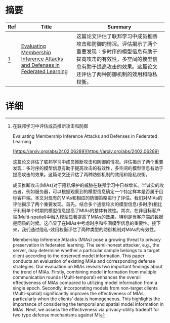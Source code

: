 # 摘要

| Ref | Title | Summary |
| --- | --- | --- |
| [^1] | [Evaluating Membership Inference Attacks and Defenses in Federated Learning](https://arxiv.org/abs/2402.06289) | 这篇论文评估了联邦学习中成员推断攻击和防御的情况。评估揭示了两个重要发现：多时序的模型信息有助于提高攻击的有效性，多空间的模型信息有助于提高攻击的效果。这篇论文还评估了两种防御机制的效用和隐私权衡。 |

# 详细

[^1]: 在联邦学习中评估成员推断攻击和防御

    Evaluating Membership Inference Attacks and Defenses in Federated Learning

    [https://arxiv.org/abs/2402.06289](https://arxiv.org/abs/2402.06289)

    这篇论文评估了联邦学习中成员推断攻击和防御的情况。评估揭示了两个重要发现：多时序的模型信息有助于提高攻击的有效性，多空间的模型信息有助于提高攻击的效果。这篇论文还评估了两种防御机制的效用和隐私权衡。

    

    成员推断攻击(MIAs)对于隐私保护的威胁在联邦学习中日益增长。半诚实的攻击者，例如服务器，可以根据观察到的模型信息确定一个特定样本是否属于目标客户端。本文对现有的MIAs和相应的防御策略进行了评估。我们对MIAs的评估揭示了两个重要发现。首先，结合多个通信轮次的模型信息(多时序)相比于利用单个时期的模型信息提高了MIAs的整体有效性。其次，在非目标客户端(Multi-spatial)中融入模型显著提高了MIAs的效果，特别是当客户端的数据是同质的时候。这凸显了在MIAs中考虑时序和空间模型信息的重要性。接下来，我们通过隐私-效用权衡评估了两种类型的防御机制对MIAs的有效性。

    Membership Inference Attacks (MIAs) pose a growing threat to privacy preservation in federated learning. The semi-honest attacker, e.g., the server, may determine whether a particular sample belongs to a target client according to the observed model information. This paper conducts an evaluation of existing MIAs and corresponding defense strategies. Our evaluation on MIAs reveals two important findings about the trend of MIAs. Firstly, combining model information from multiple communication rounds (Multi-temporal) enhances the overall effectiveness of MIAs compared to utilizing model information from a single epoch. Secondly, incorporating models from non-target clients (Multi-spatial) significantly improves the effectiveness of MIAs, particularly when the clients' data is homogeneous. This highlights the importance of considering the temporal and spatial model information in MIAs. Next, we assess the effectiveness via privacy-utility tradeoff for two type defense mechanisms against MI
    

